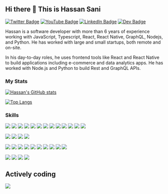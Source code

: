 ## Hi there 👋 This is Hassan Sani
[![Twitter Badge](https://img.shields.io/badge/Twitter-Profile-informational?style=flat&logo=twitter&logoColor=white&color=1CA2F1)](https://twitter.com/inidname)
[![YouTube Badge](https://img.shields.io/badge/YouTube-Channel-informational?style=flat&logo=youtube&logoColor=white&color=FF0000)](https://www.youtube.com/channel/UC_xVWhxey-BRUf0CZ8CYagg)
[![LinkedIn Badge](https://img.shields.io/badge/LinkedIn-Profile-informational?style=flat&logo=linkedin&logoColor=white&color=0D76A8)](https://www.linkedin.com/in/inidaname/)
[![Dev Badge](https://img.shields.io/badge/Dev.to-Profile-informational?style=flat&logo=dev.to&logoColor=white&color=black)](https://dev.to/inidaname) 

Hassan is a software developer with more than 6 years of experience working with JavaScript, Typescript, React, React Native, GraphQL, Nodejs, and Python. He has worked with large and small startups, both remote and on-site.

In his day-to-day roles, he uses frontend tools like React and React Native to build applications including e-commerce and data analytics apps. He has worked with Node.js and Python to build Rest and GraphQL APIs.

### My Stats

<!-- ### Latest Videos -->

[![Hassan's GitHub stats](https://github-readme-stats.vercel.app/api?username=inidaname&show_icons=true)](https://github.com/inidaname)

[![Top Langs](https://github-readme-stats.vercel.app/api/top-langs/?username=inidaname&exclude_repo=asp_nnl)](https://github.com/inidaname)


### Skills

![](https://img.shields.io/badge/Code-JavaScript-informational?style=flat&logo=javascript&logoColor=white&color=4AB197)
![](https://img.shields.io/badge/Code-Typescript-informational?style=flat&logo=typescript&logoColor=white&color=4AB197)
![](https://img.shields.io/badge/Code-React-informational?style=flat&logo=react&logoColor=white&color=4AB197)
![](https://img.shields.io/badge/Code-Redux-informational?style=flat&logo=redux&logoColor=white&color=4AB197)
![](https://img.shields.io/badge/Code-Angular-informational?style=flat&logo=angular&logoColor=white&color=4AB197)
![](https://img.shields.io/badge/Code-Node.js-informational?style=flat&logo=node.js&logoColor=white&color=4AB197)
![](https://img.shields.io/badge/Code-Go-informational?style=flat&logo=go&logoColor=white&color=4AB197)
![](https://img.shields.io/badge/Code-HTML-informational?style=flat&logo=html5&logoColor=white&color=4AB197)
![](https://img.shields.io/badge/Code-Flutter-informational?style=flat&logo=flutter&logoColor=white&color=4AB197)
![](https://img.shields.io/badge/Code-RxJs-informational?style=flat&logo=rxjs&logoColor=white&color=4AB197)
![](https://img.shields.io/badge/Code-Ngrx-informational?style=flat&logo=ngrx&logoColor=white&color=4AB197)
![](https://img.shields.io/badge/Code-MongoDB-informational?style=flat&logo=mongodb&logoColor=white&color=4AB197)
![](https://img.shields.io/badge/Code-PostgreSQL-informational?style=flat&logo=postgresql&logoColor=white&color=4AB197)


![](https://img.shields.io/badge/Style-CSS3-informational?style=flat&logo=css3&logoColor=white&color=4AB197)
![](https://img.shields.io/badge/Style-Sass-informational?style=flat&logo=sass&logoColor=white&color=4AB197)
![](https://img.shields.io/badge/Style-Tailwind-informational?style=flat&logo=Tailwind-CSS&logoColor=white&color=4AB197)
![](https://img.shields.io/badge/Style-Bootstrap-informational?style=flat&logo=bootstrap&logoColor=white&color=4AB197)


![](https://img.shields.io/badge/Tool-Docker-informational?style=flat&logo=docker&logoColor=white&color=4AB197)
![](https://img.shields.io/badge/Tool-Linux-informational?style=flat&logo=linux&logoColor=white&color=4AB197)
![](https://img.shields.io/badge/Tools-NGINX-informational?style=flat&logo=nginx&logoColor=white&color=4AB197)
![](https://img.shields.io/badge/Tools-Netlify-informational?style=flat&logo=netlify&logoColor=white&color=4AB197)
![](https://img.shields.io/badge/Tools-Actions-informational?style=flat&logo=github-actions&logoColor=white&color=4AB197)
![](https://img.shields.io/badge/Tools-NPM-informational?style=flat&logo=npm&logoColor=white&color=4AB197)
![](https://img.shields.io/badge/Tools-Postman-informational?style=flat&logo=Postman&logoColor=white&color=4AB197)
![](https://img.shields.io/badge/Tools-GitHub-informational?style=flat&logo=GitHub&logoColor=white&color=4AB197)
![](https://img.shields.io/badge/Tools-GitLab-informational?style=flat&logo=GitLab&logoColor=white&color=4AB197)
![](https://img.shields.io/badge/Tools-Bitbucket-informational?style=flat&logo=Bitbucket&logoColor=white&color=4AB197)

![](https://img.shields.io/badge/Test-Jasmine-informational?style=flat&logo=Jasmine&logoColor=white&color=4AB197)
![](https://img.shields.io/badge/Test-Jest-informational?style=flat&logo=jest&logoColor=white&color=4AB197)
![](https://img.shields.io/badge/Test-Mocha-informational?style=flat&logo=Mocha&logoColor=white&color=4AB197)
![](https://img.shields.io/badge/Test-Cypress-informational?style=flat&logo=Cypress&logoColor=white&color=4AB197)

## Actively coding
![](https://wakatime.com/share/@67d853cd-f887-4393-8007-54142bcadd28/1be0bf7c-dd06-4b0e-b502-6d3d580a5367.svg)
